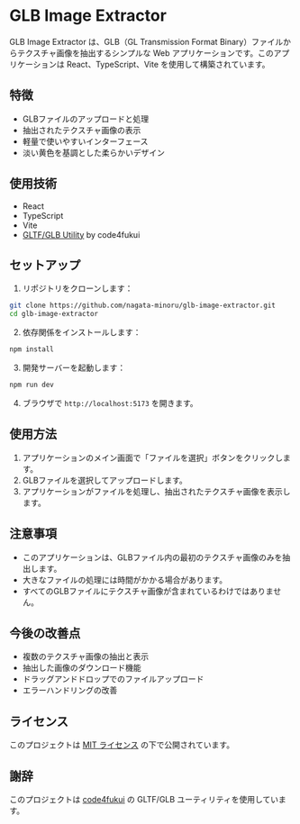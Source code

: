 # GLB Image Extractor

GLB Image Extractor は、GLB（GL Transmission Format Binary）ファイルからテクスチャ画像を抽出するシンプルな Web アプリケーションです。このアプリケーションは React、TypeScript、Vite を使用して構築されています。

## 特徴

- GLBファイルのアップロードと処理
- 抽出されたテクスチャ画像の表示
- 軽量で使いやすいインターフェース
- 淡い黄色を基調とした柔らかいデザイン

## 使用技術

- React
- TypeScript
- Vite
- [GLTF/GLB Utility](https://github.com/code4fukui/GLTF) by code4fukui

## セットアップ

1. リポジトリをクローンします：

```bash
git clone https://github.com/nagata-minoru/glb-image-extractor.git
cd glb-image-extractor
```

2. 依存関係をインストールします：

```bash
npm install
```

3. 開発サーバーを起動します：

```bash
npm run dev
```

4. ブラウザで `http://localhost:5173` を開きます。

## 使用方法

1. アプリケーションのメイン画面で「ファイルを選択」ボタンをクリックします。
2. GLBファイルを選択してアップロードします。
3. アプリケーションがファイルを処理し、抽出されたテクスチャ画像を表示します。

## 注意事項

- このアプリケーションは、GLBファイル内の最初のテクスチャ画像のみを抽出します。
- 大きなファイルの処理には時間がかかる場合があります。
- すべてのGLBファイルにテクスチャ画像が含まれているわけではありません。

## 今後の改善点

- 複数のテクスチャ画像の抽出と表示
- 抽出した画像のダウンロード機能
- ドラッグアンドドロップでのファイルアップロード
- エラーハンドリングの改善

## ライセンス

このプロジェクトは [MIT ライセンス](LICENSE) の下で公開されています。

## 謝辞

このプロジェクトは [code4fukui](https://github.com/code4fukui) の GLTF/GLB ユーティリティを使用しています。
